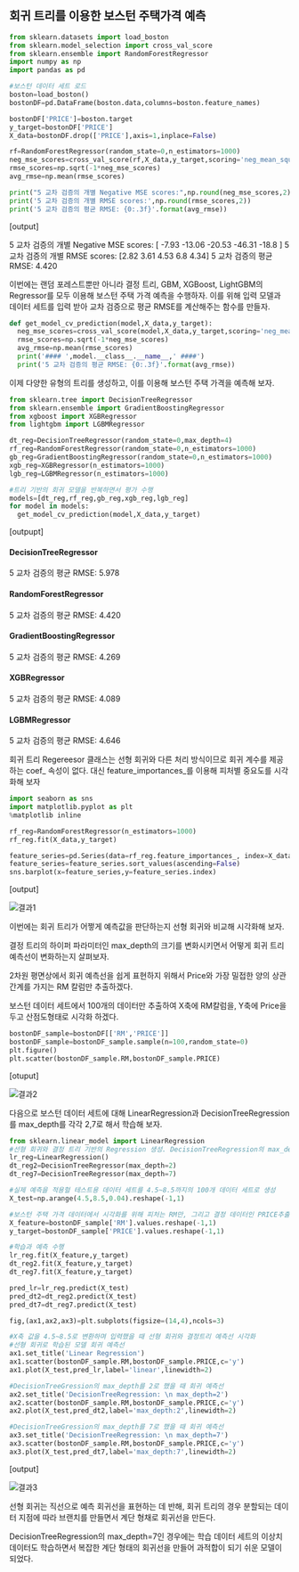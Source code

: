 ## 회귀 트리를 이용한 보스턴 주택가격 예측

```python
from sklearn.datasets import load_boston
from sklearn.model_selection import cross_val_score
from sklearn.ensemble import RandomForestRegressor
import numpy as np
import pandas as pd

#보스턴 데이터 세트 로드
boston=load_boston()
bostonDF=pd.DataFrame(boston.data,columns=boston.feature_names)

bostonDF['PRICE']=boston.target
y_target=bostonDF['PRICE']
X_data=bostonDF.drop(['PRICE'],axis=1,inplace=False)

rf=RandomForestRegressor(random_state=0,n_estimators=1000)
neg_mse_scores=cross_val_score(rf,X_data,y_target,scoring='neg_mean_squared_error',cv=5)
rmse_scores=np.sqrt(-1*neg_mse_scores)
avg_rmse=np.mean(rmse_scores)

print("5 교차 검증의 개별 Negative MSE scores:",np.round(neg_mse_scores,2))
print('5 교차 검증의 개별 RMSE scores:',np.round(rmse_scores,2))
print('5 교차 검증의 평균 RMSE: {0:.3f}'.format(avg_rmse))
```

[output]

5 교차 검증의 개별 Negative MSE scores: [ -7.93 -13.06 -20.53 -46.31 -18.8 ]
5 교차 검증의 개별 RMSE scores: [2.82 3.61 4.53 6.8  4.34]
5 교차 검증의 평균 RMSE: 4.420

이번에는 랜덤 포레스트뿐만 아니라 결정 트리, GBM, XGBoost, LightGBM의 Regressor를 모두 이용해 보스턴 주택 가격 예측을 수행하자. 이를 위해 입력 모델과 데이터 세트를 입력 받아 교차 검증으로 평균 RMSE를 계산해주는 함수를 만들자.

```python
def get_model_cv_prediction(model,X_data,y_target):
  neg_mse_scores=cross_val_score(model,X_data,y_target,scoring='neg_mean_squared_error',cv=5)
  rmse_scores=np.sqrt(-1*neg_mse_scores)
  avg_rmse=np.mean(rmse_scores)
  print('#### ',model.__class__.__name__,' ####')
  print('5 교차 검증의 평균 RMSE: {0:.3f}'.format(avg_rmse))
```

이제 다양한 유형의 트리를 생성하고, 이를 이용해 보스턴 주택 가격을 예측해 보자.

```python
from sklearn.tree import DecisionTreeRegressor
from sklearn.ensemble import GradientBoostingRegressor
from xgboost import XGBRegressor
from lightgbm import LGBMRegressor

dt_reg=DecisionTreeRegressor(random_state=0,max_depth=4)
rf_reg=RandomForestRegressor(random_state=0,n_estimators=1000)
gb_reg=GradientBoostingRegressor(random_state=0,n_estimators=1000)
xgb_reg=XGBRegressor(n_estimators=1000)
lgb_reg=LGBMRegressor(n_estimators=1000)

#트리 기반의 회귀 모델을 반복하면서 평가 수행
models=[dt_reg,rf_reg,gb_reg,xgb_reg,lgb_reg]
for model in models:
  get_model_cv_prediction(model,X_data,y_target)
```

[outpupt]

####  DecisionTreeRegressor  ####
5 교차 검증의 평균 RMSE: 5.978
####  RandomForestRegressor  ####
5 교차 검증의 평균 RMSE: 4.420
####  GradientBoostingRegressor  ####
5 교차 검증의 평균 RMSE: 4.269

####  XGBRegressor  ####
5 교차 검증의 평균 RMSE: 4.089
####  LGBMRegressor  ####
5 교차 검증의 평균 RMSE: 4.646

회귀 트리 Regereesor 클래스는 선형 회귀와 다른 처리 방식이므로 회귀 계수를  제공하는  coef_ 속성이 없다. 대신 feature_importances_를 이용해 피처별 중요도를 시각화해 보자

```python
import seaborn as sns
import matplotlib.pyplot as plt
%matplotlib inline

rf_reg=RandomForestRegressor(n_estimators=1000)
rf_reg.fit(X_data,y_target)

feature_series=pd.Series(data=rf_reg.feature_importances_, index=X_data.columns)
feature_series=feature_series.sort_values(ascending=False)
sns.barplot(x=feature_series,y=feature_series.index)
```

[output]

![결과1](https://s3.us-west-2.amazonaws.com/secure.notion-static.com/61f1e582-e31f-4612-bd5d-4cde31208847/Untitled.png?X-Amz-Algorithm=AWS4-HMAC-SHA256&X-Amz-Credential=AKIAT73L2G45O3KS52Y5%2F20210624%2Fus-west-2%2Fs3%2Faws4_request&X-Amz-Date=20210624T134244Z&X-Amz-Expires=86400&X-Amz-Signature=f00c492906f378ace230381d7fe52e1af9ea0f92877c689cc315b0182eff6619&X-Amz-SignedHeaders=host&response-content-disposition=filename%20%3D%22Untitled.png%22)

이번에는 회귀 트리가 어쩧게 예측값을 판단하는지 선형 회귀와 비교해 시각화해 보자.

결정 트리의 하이퍼 파라미터인 max_depth의 크기를 변화시키면서 어떻게 회귀 트리 예측선이 변화하는지 살펴보자.

2차원 평면상에서 회귀 예측선을 쉽게 표현하지 위해서 Price와 가장 밀접한 양의 상관간계를 가지는 RM 칼럼만 추출하겠다. 

보스턴 데이터 세트에서 100개의 데이터만 추출하여 X축에 RM칼럼을, Y축에 Price을 두고 산점도형태로 시각화 하겠다.

```python
bostonDF_sample=bostonDF[['RM','PRICE']]
bostonDF_sample=bostonDF_sample.sample(n=100,random_state=0)
plt.figure()
plt.scatter(bostonDF_sample.RM,bostonDF_sample.PRICE)
```

[otuput]

![결과2](https://s3.us-west-2.amazonaws.com/secure.notion-static.com/fa5721c4-8a3d-4651-893f-ac5673c6fe93/Untitled.png?X-Amz-Algorithm=AWS4-HMAC-SHA256&X-Amz-Credential=AKIAT73L2G45O3KS52Y5%2F20210624%2Fus-west-2%2Fs3%2Faws4_request&X-Amz-Date=20210624T134318Z&X-Amz-Expires=86400&X-Amz-Signature=f8ea87061cfe102c7782610b8f13e8032178fcd1dce0466be2fc8109dc05283d&X-Amz-SignedHeaders=host&response-content-disposition=filename%20%3D%22Untitled.png%22)

다음으로 보스턴 데이터 세트에 대해 LinearRegression과 DecisionTreeRegression를 max_depth를 각각 2,7로 해서 학습해 보자.

```python
from sklearn.linear_model import LinearRegression
#선형 회귀와 결정 트리 기반의 Regression 생성. DecisionTreeRegression의 max_depth는 각각 2,7,
lr_reg=LinearRegression()
dt_reg2=DecisionTreeRegressor(max_depth=2)
dt_reg7=DecisionTreeRegressor(max_depth=7)

#실제 예측을 적용헐 테스트용 데이터 세트를 4.5~8.5까지의 100개 데이터 세트로 생성
X_test=np.arange(4.5,8.5,0.04).reshape(-1,1)

#보스턴 주택 가격 데이터에서 시각화를 위해 피처는 RM만, 그리고 결정 데이터인 PRICE추출
X_feature=bostonDF_sample['RM'].values.reshape(-1,1)
y_target=bostonDF_sample['PRICE'].values.reshape(-1,1)

#학습과 예측 수행
lr_reg.fit(X_feature,y_target)
dt_reg2.fit(X_feature,y_target)
dt_reg7.fit(X_feature,y_target)

pred_lr=lr_reg.predict(X_test)
pred_dt2=dt_reg2.predict(X_test)
pred_dt7=dt_reg7.predict(X_test)

fig,(ax1,ax2,ax3)=plt.subplots(figsize=(14,4),ncols=3)

#X축 값을 4.5~8.5로 변환하며 입력했을 때 선형 회귀와 결정트리 예측선 시각화
#선형 회귀로 학습된 모델 회귀 예측선
ax1.set_title('Linear Regression')
ax1.scatter(bostonDF_sample.RM,bostonDF_sample.PRICE,c='y')
ax1.plot(X_test,pred_lr,label='linear',linewidth=2)

#DecisionTreeGression의 max_depth를 2로 했을 때 회귀 예측선
ax2.set_title('DecisionTreeRegression: \n max_depth=2')
ax2.scatter(bostonDF_sample.RM,bostonDF_sample.PRICE,c='y')
ax2.plot(X_test,pred_dt2,label='max_depth:2',linewidth=2)

#DecisionTreeGression의 max_depth를 7로 했을 때 회귀 예측선
ax3.set_title('DecisionTreeRegression: \n max_depth=7')
ax3.scatter(bostonDF_sample.RM,bostonDF_sample.PRICE,c='y')
ax3.plot(X_test,pred_dt7,label='max_depth:7',linewidth=2)
```

[output]

![결과3](https://s3.us-west-2.amazonaws.com/secure.notion-static.com/a791f200-cfb6-4cfa-ad2b-c17914b1ba5b/Untitled.png?X-Amz-Algorithm=AWS4-HMAC-SHA256&X-Amz-Credential=AKIAT73L2G45O3KS52Y5%2F20210624%2Fus-west-2%2Fs3%2Faws4_request&X-Amz-Date=20210624T134410Z&X-Amz-Expires=86400&X-Amz-Signature=97bc51332b96eb4cd07686899f6fd0860820016bcb1682a9c701c38b13877237&X-Amz-SignedHeaders=host&response-content-disposition=filename%20%3D%22Untitled.png%22)

선형 회귀는 직선으로 예측 회귀선을 표현하는 데 반해, 회귀 트리의 경우 분할되는 데이터 지점에 따라 브랜치를 만들면서 계단 형채로 회귀선을 만든다. 

DecisionTreeRegression의 max_depth=7인 경우에는 학습 데이터 세트의 이상치 데이터도 학습하면서 복잡한 계단 형태의 회귀선을 만들어 과적합이 되기 쉬운 모델이 되었다.
